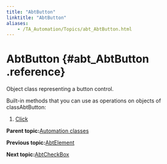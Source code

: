 ```yaml
--- 
title: "AbtButton"
linktitle: "AbtButton"
aliases: 
    - /TA_Automation/Topics/abt_AbtButton.html
---
```

# AbtButton {#abt_AbtButton .reference}

Object class representing a button control.

Built-in methods that you can use as operations on objects of classAbtButton:

1.  [Click](../../TA_Automation/Topics/abt_Click_2.html)  


**Parent topic:**[Automation classes](../../TA_Automation/Topics/abt_methods_abt.html)

**Previous topic:**[AbtElement](../../TA_Automation/Topics/abt_AbtElement.html)

**Next topic:**[AbtCheckBox](../../TA_Automation/Topics/abt_AbtCheckBox.html)

